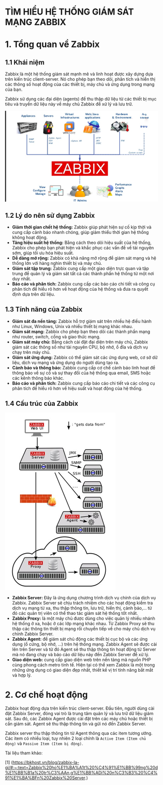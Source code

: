 # TÌM HIỂU HỆ THỐNG GIÁM SÁT MẠNG ZABBIX
# 1. Tổng quan về Zabbix
## 1.1 Khái niệm
Zabbix là một hệ thống giám sát mạnh mẽ và linh hoạt được xây dựng dựa trên kiến trúc client-server. Nó cho phép bạn theo dõi, phân tích và hiển thị các thông số hoạt động của các thiết bị, máy chủ và ứng dụng trong mạng của bạn.

Zabbix sử dụng các đại diện (agents) để thu thập dữ liệu từ các thiết bị mục tiêu và truyền dữ liệu này về máy chủ Zabbix để xử lý và lưu trữ.

![](../imgs/1.png)
## 1.2 Lý do nên sử dụng Zabbix
- **Giảm thời gian chết hệ thống:** Zabbix giúp phát hiện sự cố kịp thời và cung cấp cảnh báo nhanh chóng, giúp giảm thiểu thời gian hệ thống không hoạt động.
- **Tăng hiệu suất hệ thống:** Bằng cách theo dõi hiệu suất của hệ thống, Zabbix cho phép bạn phát hiện và khắc phục các vấn đề về tài nguyên sớm, giúp tối ưu hóa hiệu suất.
- **Dễ dàng mở rộng:** Zabbix có khả năng mở rộng để giám sát mạng và hệ thống lớn với hàng nghìn thiết bị và máy chủ.
- **Giám sát tập trung:** Zabbix cung cấp một giao diện trực quan và tập trung để quản lý và giám sát tất cả các thành phần hệ thống từ một nơi duy nhất.
- **Báo cáo và phân tích:** Zabbix cung cấp các báo cáo chi tiết và công cụ phân tích để hiểu rõ hơn về hoạt động của hệ thống và đưa ra quyết định dựa trên dữ liệu.
## 1.3 Tính năng của Zabbix
- **Giám sát đa nền tảng:** Zabbix hỗ trợ giám sát trên nhiều hệ điều hành như Linux, Windows, Unix và nhiều thiết bị mạng khác nhau.
- **Giám sát mạng:** Zabbix cho phép bạn theo dõi các thành phần mạng như router, switch, cổng và giao thức mạng.
- **Giám sát máy chủ:** Bằng cách cài đặt đại diện trên máy chủ, Zabbix giám sát các thông số như tài nguyên CPU, bộ nhớ, ổ đĩa và dịch vụ chạy trên máy chủ.
- **Giám sát ứng dụng:** Zabbix có thể giám sát các ứng dụng web, cơ sở dữ liệu, dịch vụ mạng và ứng dụng do người dùng tạo ra.
- **Cảnh báo và thông báo:** Zabbix cung cấp cơ chế cảnh báo linh hoạt để thông báo về sự cố và sự thay đổi của hệ thống qua email, SMS hoặc các kênh thông báo khác.
- **Báo cáo và phân tích:** Zabbix cung cấp báo cáo chi tiết và các công cụ phân tích để hiểu rõ hơn về hiệu suất và hoạt động của hệ thống.
## 1.4 Cấu trúc của Zabbix
![](../imgs/2.png)

- **Zabbix Server:** Đây là ứng dụng chương trình dịch vụ chính của dịch vụ Zabbix. Zabbix Server sẽ chịu trách nhiệm cho các hoạt động kiểm tra dịch vụ mạng từ xa, thu thập thông tin, lưu trữ, hiển thị, cảnh báo,… từ đó các quản trị viên có thể thao tác giám sát hệ thống tốt nhất.
- **Zabbix Proxy:** là một máy chủ được dùng cho việc quản lý nhiều nhánh hệ thống ở xa, hoặc ở các lớp mạng khác nhau. Từ Zabbix Proxy sẽ thu thập các thông tin thiết bị mạng rồi chuyển tiếp về cho máy chủ dịch vụ chính Zabbix Server.
- **Zabbix Agent:** để giám sát chủ động các thiết bị cục bộ và các ứng dụng (ổ cứng, bộ nhớ, …) trên hệ thống mạng. Zabbix Agent sẽ được cài lên trên Server và từ đó Agent sẽ thu thập thông tin hoạt động từ Server mà nó đang chạy và báo cáo dữ liệu này đến Zabbix Server để xử lý.
- **Giao diện web:** cung cấp giao diện web trên nền tảng mã nguồn PHP cùng phong cách metro tinh tế. Hiện tại có thể xem Zabbix là một trong những ứng dụng có giao diện đẹp nhất, thiết kế vị trí tính năng bắt mắt và hợp lý.
# 2. Cơ chế hoạt động
Zabbix hoạt động dựa trên kiến trúc client-server. Đầu tiên, người dùng cài đặt Zabbix Server, đóng vai trò là trung tâm quản lý và lưu trữ dữ liệu giám sát. Sau đó, các Zabbix Agent được cài đặt trên các máy chủ hoặc thiết bị cần giám sát. Agent sẽ thu thập thông tin và gửi nó đến Zabbix Server.

Zabbix server thu thập thông tin từ Agent thông qua các item tương ướng. Các item có nhiều loại, tuy nhiên 2 loại chính là `Active Item (Item chủ động)` và `Passive Item (Item bị động)`.

Tài liệu tham khảo:

[1] (https://bkhost.vn/blog/zabbix-la-gi/#:~:text=Zabbix%20ho%E1%BA%A1t%20%C4%91%E1%BB%99ng%20d%E1%BB%B1a%20tr%C3%AAn,g%E1%BB%ADi%20n%C3%B3%20%C4%91%E1%BA%BFn%20Zabbix%20Server.)
